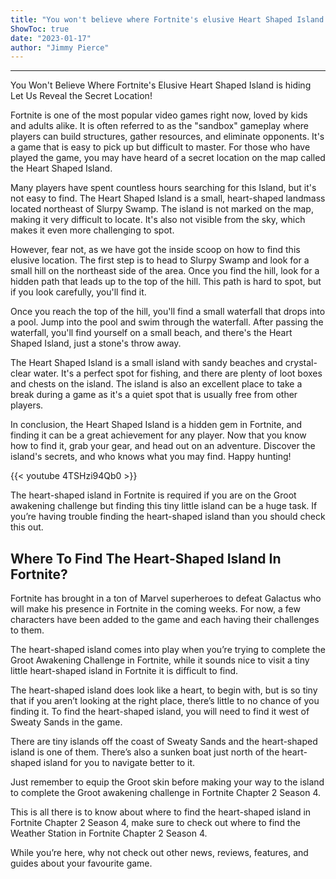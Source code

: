 ```yaml
---
title: "You won't believe where Fortnite's elusive Heart Shaped Island is hiding - Let us reveal the secret location!"
ShowToc: true 
date: "2023-01-17"
author: "Jimmy Pierce"
---
```

*****
You Won't Believe Where Fortnite's Elusive Heart Shaped Island is hiding Let Us Reveal the Secret Location!

Fortnite is one of the most popular video games right now, loved by kids and adults alike. It is often referred to as the "sandbox" gameplay where players can build structures, gather resources, and eliminate opponents. It's a game that is easy to pick up but difficult to master. For those who have played the game, you may have heard of a secret location on the map called the Heart Shaped Island.

Many players have spent countless hours searching for this Island, but it's not easy to find. The Heart Shaped Island is a small, heart-shaped landmass located northeast of Slurpy Swamp. The island is not marked on the map, making it very difficult to locate. It's also not visible from the sky, which makes it even more challenging to spot.

However, fear not, as we have got the inside scoop on how to find this elusive location. The first step is to head to Slurpy Swamp and look for a small hill on the northeast side of the area. Once you find the hill, look for a hidden path that leads up to the top of the hill. This path is hard to spot, but if you look carefully, you'll find it.

Once you reach the top of the hill, you'll find a small waterfall that drops into a pool. Jump into the pool and swim through the waterfall. After passing the waterfall, you'll find yourself on a small beach, and there's the Heart Shaped Island, just a stone's throw away.

The Heart Shaped Island is a small island with sandy beaches and crystal-clear water. It's a perfect spot for fishing, and there are plenty of loot boxes and chests on the island. The island is also an excellent place to take a break during a game as it's a quiet spot that is usually free from other players.

In conclusion, the Heart Shaped Island is a hidden gem in Fortnite, and finding it can be a great achievement for any player. Now that you know how to find it, grab your gear, and head out on an adventure. Discover the island's secrets, and who knows what you may find. Happy hunting!

{{< youtube 4TSHzi94Qb0 >}} 



The heart-shaped island in Fortnite is required if you are on the Groot awakening challenge but finding this tiny little island can be a huge task. If you’re having trouble finding the heart-shaped island than you should check this out.
 
## Where To Find The Heart-Shaped Island In Fortnite?
 
Fortnite has brought in a ton of Marvel superheroes to defeat Galactus who will make his presence in Fortnite in the coming weeks. For now, a few characters have been added to the game and each having their challenges to them.
 
The heart-shaped island comes into play when you’re trying to complete the Groot Awakening Challenge in Fortnite, while it sounds nice to visit a tiny little heart-shaped island in Fortnite it is difficult to find.
 
The heart-shaped island does look like a heart, to begin with, but is so tiny that if you aren’t looking at the right place, there’s little to no chance of you finding it. To find the heart-shaped island, you will need to find it west of Sweaty Sands in the game.
 
There are tiny islands off the coast of Sweaty Sands and the heart-shaped island is one of them. There’s also a sunken boat just north of the heart-shaped island for you to navigate better to it.
 
Just remember to equip the Groot skin before making your way to the island to complete the Groot awakening challenge in Fortnite Chapter 2 Season 4.
 
This is all there is to know about where to find the heart-shaped island in Fortnite Chapter 2 Season 4, make sure to check out where to find the Weather Station in Fortnite Chapter 2 Season 4.
 
While you’re here, why not check out other news, reviews, features, and guides about your favourite game.




